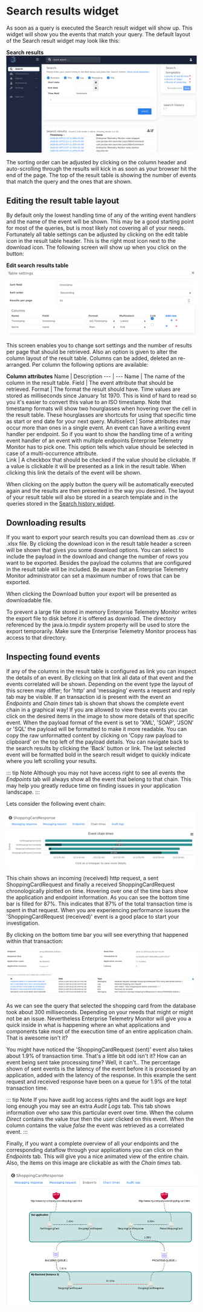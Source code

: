 # Search results widget
As soon as a query is executed the Search result widget will show up. This widget will show you the events that match your query. The default layout of the Search result widget may look like this:

**Search results**
!["Search result"](../assets/images/etm-search-results.png)

The sorting order can be adjusted by clicking on the column header and auto-scrolling through the results will kick in as soon as your browser hit the end of the page. The top of the result table is showing the number of events that match the query and the ones that are shown. 

## Editing the result table layout
By default only the lowest handling time of any of the writing event handlers and the name of the event will be shown. This may be a good starting point for most of the queries, but is most likely not covering all of your needs. Fortunately all table settings can be adjusted by clicking on the edit table icon in the result table header. This is the right most icon next to the download icon. The following screen will show up when you click on the button:

**Edit search results table**
!["Edit search results table"](../assets/images/etm-edit-search-results-table.png)

This screen enables you to change sort settings and the number of results per page that should be retrieved. Also an option is given to alter the column layout of the result table. Columns can be added, deleted an re-arranged. Per column the following options are available:

**Column attributes**
Name | Description
--- | ---
Name | The name of the column in the result table.
Field | The event attribute that should be retrieved.
Format | The format the result should have. Time values are stored as milliseconds since January 1st 1970. This is kind of hard to read so you it's easier to convert this value to an ISO timestamp. Note that timestamp formats will show two hourglasses when hovering over the cell in the result table. These hourglasses are shortcuts for using that specific time as start or end date for your next query.
Multiselect | Some attributes may occur more than ones in a single event. An event can have a writing event handler per endpoint. So if you want to show the handling time of a writing event handler of an event with multiple endpoints Enterprise Telemetry Monitor has to pick one. This option tells which value should be selected in case of a multi-occurrence attribute.  
Link | A checkbox that should be checked if the value should be clickable. If a value is clickable it will be presented as a link in the result table. When clicking this link the details of the event will be shown.

When clicking on the apply button the query will be automatically executed again and the results are then presented in the way you desired. The layout of your result table will also be stored in a search template and in the queries stored in the [Search history widget](search-result-widget.md).

## Downloading results
If you want to export your search results you can download them as .csv or .xlsx file. By clicking the download icon in the result table header a screen will be shown that gives you some download options. You can select to include the payload in the download and change the number of rows you want to be exported. Besides the payload the columns that are configured in the result table will be included. Be aware that an Enterprise Telemetry Monitor administrator can set a maximum number of rows that can be exported. 

When clicking the Download button your export will be presented as downloadable file.

To prevent a large file stored in memory Enterprise Telemetry Monitor writes the export file to disk before it is offered as download. The directory referenced by the java.io.tmpdir system property will be used to store the export temporarily. Make sure the Enterprise Telemetry Monitor process has access to that directory.

## Inspecting found events
If any of the columns in the result table is configured as link you can inspect the details of an event. By clicking on that link all data of that event and the events correlated will be shown. Depending on the event type the layout of this screen may differ; for 'http' and 'messaging' events a request and reply tab may be visible. If an transaction id is present with the event an *Endpoints* and *Chain times* tab is shown that shows the complete event chain in a graphical way! If you are allowed to view these events you can click on the desired items in the image to show more details of that specific event. When the payload format of the event is set to 'XML', 'SOAP', 'JSON' or 'SQL' the payload will be formatted to make it more readable. You can copy the raw unformatted content by clicking on 'Copy raw payload to clipboard' on the top left of the payload details. You can navigate back to the search results by clicking the 'Back' button or link. The last selected event will be formatted bold in the search result widget to quickly indicate where you left scrolling your results.

::: tip Note
Although you may not have access right to see all events the *Endpoints* tab will always show all the event that belong to that chain. This may help you greatly reduce time on finding issues in your application landscape.
:::

Lets consider the following event chain:

!["Event chain"](../assets/images/etm-event-chain-times.png)

This chain shows an incoming (received) http request, a sent ShoppingCardRequest and finally a received ShoppingCardRequest chronologically plotted on time. Hovering over one of the time bars show the application and endpoint information. As you can see the bottom time bar is filled for 87%. This indicates that 87% of the total transaction time is spent in that request. When you are experiencing performance issues the 'ShoppingCardRequest (received)' event is a good place to start your investigation.

By clicking on the bottom time bar you will see everything that happened within that transaction:

!["Transaction overview"](../assets/images/etm-transaction-overview.png)
 
As we can see the query that selected the shopping card from the database took about 300 milliseconds. Depending on your needs that might or might not be an issue. Nevertheless Enterprise Telemetry Monitor will give you a quick inside in what is happening where an what applications and components take most of the execution time of an entire application chain. That is awesome isn't it?

You might have noticed the 'ShoppingCardRequest (sent)' event also takes about 1.9% of transaction time. That's a little bit odd isn't it? How can an event being sent take processing time? Well, it can't.. The percentage shown of sent events is the latency of the event before it is processed by an application, added with the latency of the response. In this example the sent request and received response have been on a queue for 1.9% of the total transaction time.

::: tip Note
If you have audit log access rights and the audit logs are kept long enough you may see an extra *Audit Logs* tab. This tab shows information over who saw this particular event over time. When the column *Direct* contains the value *true* then the user clicked on this event. When the column contains the value *false* the event was retrieved as a correlated event.
:::

Finally, if you want a complete overview of all your endpoints and the corresponding dataflow through your applications you can click on the *Endpoints* tab. This will give you a nice animated view of the entire chain. Also, the items on this image are clickable as with the *Chain times* tab.

![Event dataflow](../assets/images/etm-endpoints-overview.png)
